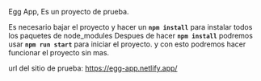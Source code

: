 Egg App, Es un proyecto de prueba.

Es necesario bajar el proyecto y hacer un **`npm install`** para instalar todos los paquetes de node_modules
Despues de hacer **`npm install`** podremos usar **`npm run start`** para iniciar el proyecto.
y con esto podremos hacer funcionar el proyecto sin mas.

url del sitio de prueba: https://egg-app.netlify.app/